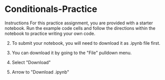 # Conditionals-Practice

Instructions
For this practice assignment, you are provided with a starter notebook. Run the example code cells and follow the directions within the notebook to practice writing your own code.

2. To submit your notebook, you will need to download it as .ipynb file first.

3. You can download it by going to the "File" pulldown menu.

4. Select "Download"

5. Arrow to "Download .ipynb"
